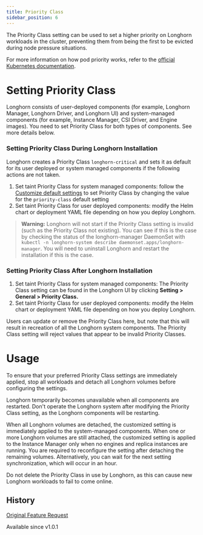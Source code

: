 ```yaml
---
title: Priority Class
sidebar_position: 6
---
```


<head>
  <link rel="canonical" href="https://main--longhornio-docusaurus.netlify.app/advanced-resources/deploy/priority-class"/>
</head>
The Priority Class setting can be used to set a higher priority on Longhorn workloads in the cluster, preventing them from being the first to be evicted during node pressure situations.

For more information on how pod priority works, refer to the [official Kubernetes documentation](https://kubernetes.io/docs/concepts/configuration/pod-priority-preemption/).

# Setting Priority Class

Longhorn consists of user-deployed components (for example, Longhorn Manager, Longhorn Driver, and Longhorn UI) and system-managed components (for example, Instance Manager, CSI Driver, and Engine images).
You need to set Priority Class for both types of components. See more details below.

### Setting Priority Class During Longhorn Installation

Longhorn creates a Priority Class `longhorn-critical` and sets it as default for its user deployed or system managed components if the following actions are not taken.

1. Set taint Priority Class for system managed components: follow the [Customize default settings](./customizing-default-settings/) to set Priority Class by changing the value for the `priority-class` default setting
1. Set taint Priority Class for user deployed components: modify the Helm chart or deployment YAML file depending on how you deploy Longhorn.

> **Warning:** Longhorn will not start if the Priority Class setting is invalid (such as the Priority Class not existing).
> You can see if this is the case by checking the status of the longhorn-manager DaemonSet with `kubectl -n longhorn-system describe daemonset.apps/longhorn-manager`.
> You will need to uninstall Longhorn and restart the installation if this is the case.

### Setting Priority Class After Longhorn Installation

1. Set taint Priority Class for system managed components: The Priority Class setting can be found in the Longhorn UI by clicking **Setting > General > Priority Class.**
1. Set taint Priority Class for user deployed components: modify the Helm chart or deployment YAML file depending on how you deploy Longhorn.

Users can update or remove the Priority Class here, but note that this will result in recreation of all the Longhorn system components.
The Priority Class setting will reject values that appear to be invalid Priority Classes.

# Usage

To ensure that your preferred Priority Class settings are immediately applied, stop all workloads and detach all Longhorn volumes before configuring the settings.

Longhorn temporarily becomes unavailable when all components are restarted.
Don't operate the Longhorn system after modifying the Priority Class setting, as the Longhorn components will be restarting.

When all Longhorn volumes are detached, the customized setting is immediately applied to the system-managed components.
When one or more Longhorn volumes are still attached, the customized setting is applied to the Instance Manager only when no engines and replica instances are running. You are required to reconfigure the setting after detaching the remaining volumes. Alternatively, you can wait for the next setting synchronization, which will occur in an hour.

Do not delete the Priority Class in use by Longhorn, as this can cause new Longhorn workloads to fail to come online.

## History

[Original Feature Request](https://github.com/longhorn/longhorn/issues/1487)

Available since v1.0.1
